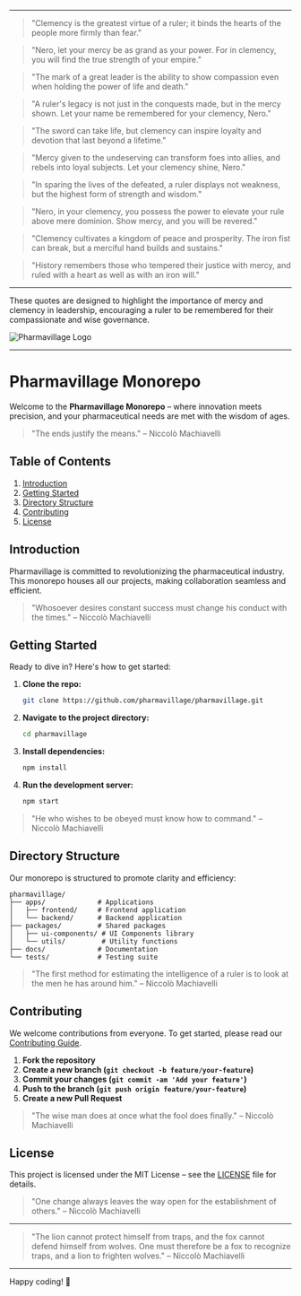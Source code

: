 
---

> "Clemency is the greatest virtue of a ruler; it binds the hearts of the people more firmly than fear."

> "Nero, let your mercy be as grand as your power. For in clemency, you will find the true strength of your empire."

> "The mark of a great leader is the ability to show compassion even when holding the power of life and death."

> "A ruler's legacy is not just in the conquests made, but in the mercy shown. Let your name be remembered for your clemency, Nero."

> "The sword can take life, but clemency can inspire loyalty and devotion that last beyond a lifetime."

> "Mercy given to the undeserving can transform foes into allies, and rebels into loyal subjects. Let your clemency shine, Nero."

> "In sparing the lives of the defeated, a ruler displays not weakness, but the highest form of strength and wisdom."

> "Nero, in your clemency, you possess the power to elevate your rule above mere dominion. Show mercy, and you will be revered."

> "Clemency cultivates a kingdom of peace and prosperity. The iron fist can break, but a merciful hand builds and sustains."

> "History remembers those who tempered their justice with mercy, and ruled with a heart as well as with an iron will."

---

These quotes are designed to highlight the importance of mercy and clemency in leadership, encouraging a ruler to be remembered for their compassionate and wise governance.

![Pharmavillage Logo](https://example.com/logo.png)

---

# Pharmavillage Monorepo

Welcome to the **Pharmavillage Monorepo** – where innovation meets precision, and your pharmaceutical needs are met with the wisdom of ages.

> "The ends justify the means."
> – Niccolò Machiavelli

## Table of Contents

1. [Introduction](#introduction)
2. [Getting Started](#getting-started)
3. [Directory Structure](#directory-structure)
4. [Contributing](#contributing)
5. [License](#license)

## Introduction

Pharmavillage is committed to revolutionizing the pharmaceutical industry. This monorepo houses all our projects, making collaboration seamless and efficient.

> "Whosoever desires constant success must change his conduct with the times."
> – Niccolò Machiavelli

## Getting Started

Ready to dive in? Here's how to get started:

1. **Clone the repo:**

   ```sh
   git clone https://github.com/pharmavillage/pharmavillage.git
   ```
2. **Navigate to the project directory:**

   ```sh
   cd pharmavillage
   ```
3. **Install dependencies:**

   ```sh
   npm install
   ```
4. **Run the development server:**

   ```sh
   npm start
   ```

> "He who wishes to be obeyed must know how to command."
> – Niccolò Machiavelli

## Directory Structure

Our monorepo is structured to promote clarity and efficiency:

```
pharmavillage/
├── apps/             # Applications
│   ├── frontend/     # Frontend application
│   └── backend/      # Backend application
├── packages/         # Shared packages
│   ├── ui-components/ # UI Components library
│   └── utils/         # Utility functions
├── docs/             # Documentation
└── tests/            # Testing suite
```

> "The first method for estimating the intelligence of a ruler is to look at the men he has around him."
> – Niccolò Machiavelli

## Contributing

We welcome contributions from everyone. To get started, please read our [Contributing Guide](CONTRIBUTING.md).

1. **Fork the repository**
2. **Create a new branch (`git checkout -b feature/your-feature`)**
3. **Commit your changes (`git commit -am 'Add your feature'`)**
4. **Push to the branch (`git push origin feature/your-feature`)**
5. **Create a new Pull Request**

> "The wise man does at once what the fool does finally."
> – Niccolò Machiavelli

## License

This project is licensed under the MIT License – see the [LICENSE](LICENSE) file for details.

> "One change always leaves the way open for the establishment of others."
> – Niccolò Machiavelli

---

> "The lion cannot protect himself from traps, and the fox cannot defend himself from wolves. One must therefore be a fox to recognize traps, and a lion to frighten wolves."
> – Niccolò Machiavelli

---

Happy coding! 🚀
